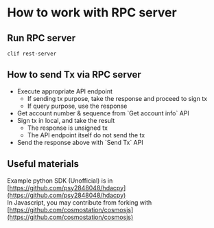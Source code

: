 # How to work with RPC server

## Run RPC server

```text
clif rest-server
```

## How to send Tx via RPC server

* Execute appropriate API endpoint
  * If sending tx purpose, take the response and proceed to sign tx
  * If query purpose, use the response
* Get account number & sequence from \`Get account info\` API
* Sign tx in local, and take the result
  * The response is unsigned tx
  * The API endpoint itself do not send the tx
* Send the response above with \`Send Tx\` API

## Useful materials

Example python SDK \(Unofficial\) is in [https://github.com/psy2848048/hdacpy](https://github.com/psy2848048/hdacpy)  
In Javascript, you may contribute from forking with [https://github.com/cosmostation/cosmosjs](https://github.com/cosmostation/cosmosjs)

